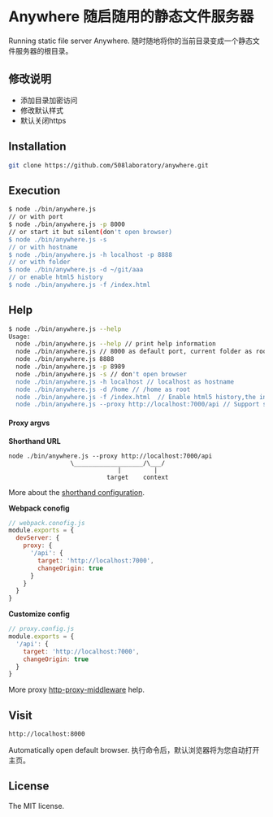 Anywhere 随启随用的静态文件服务器
==============================

Running static file server Anywhere. 随时随地将你的当前目录变成一个静态文件服务器的根目录。

## 修改说明
- 添加目录加密访问
- 修改默认样式
- 默认关闭https

## Installation

```sh
git clone https://github.com/508laboratory/anywhere.git
```

## Execution

```sh
$ node ./bin/anywhere.js
// or with port
$ node ./bin/anywhere.js -p 8000
// or start it but silent(don't open browser)
$ node ./bin/anywhere.js -s
// or with hostname
$ node ./bin/anywhere.js -h localhost -p 8888
// or with folder
$ node ./bin/anywhere.js -d ~/git/aaa
// or enable html5 history
$ node ./bin/anywhere.js -f /index.html
```

## Help

```sh
$ node ./bin/anywhere.js --help
Usage:
  node ./bin/anywhere.js --help // print help information
  node ./bin/anywhere.js // 8000 as default port, current folder as root
  node ./bin/anywhere.js 8888
  node ./bin/anywhere.js -p 8989
  node ./bin/anywhere.js -s // don't open browser
  node ./bin/anywhere.js -h localhost // localhost as hostname
  node ./bin/anywhere.js -d /home // /home as root
  node ./bin/anywhere.js -f /index.html  // Enable html5 history,the index is /index.html
  node ./bin/anywhere.js --proxy http://localhost:7000/api // Support shorthand URL, webpack.config.js or customize config file
```

#### Proxy argvs

**Shorthand URL**
```
node ./bin/anywhere.js --proxy http://localhost:7000/api
                 \___________________/\___/
                              |         |
                           target    context
```
More about the [shorthand configuration](https://github.com/chimurai/http-proxy-middleware#shorthand).

**Webpack conofig**
```javascript
// webpack.conofig.js
module.exports = {
  devServer: {
    proxy: {
      '/api': {
        target: 'http://localhost:7000',
        changeOrigin: true
      }
    }
  }
}
```

**Customize config**
```javascript
// proxy.config.js
module.exports = {
  '/api': {
    target: 'http://localhost:7000',
    changeOrigin: true
  }
}
```
More proxy [http-proxy-middleware](https://github.com/chimurai/http-proxy-middleware#context-matching) help.

## Visit

```
http://localhost:8000
```
Automatically open default browser. 执行命令后，默认浏览器将为您自动打开主页。

## License
The MIT license.
